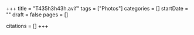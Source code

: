 +++
title = "T435h3h43h.avif"
tags = ["Photos"]
categories = []
startDate = ""
draft = false
pages = []

citations = []
+++

